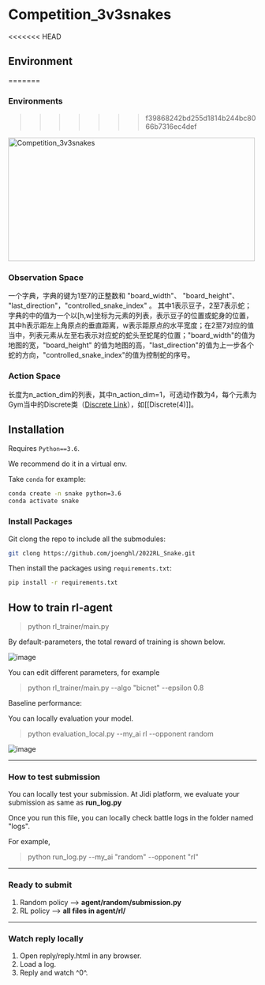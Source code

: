 # Competition_3v3snakes

<<<<<<< HEAD
## Environment
=======
### Environments
>>>>>>> f39868242bd255d1814b244bc8066b7316ec4def

<!-- ![image](https://github.com/jidiai/Competition_3v3snakes/blob/master/assets/snakesdemo.gif) -->
<img src="https://github.com/jidiai/Competition_3v3snakes/blob/master/assets/snakesdemo.gif" alt="Competition_3v3snakes" width="500" height="250" align="middle" />

### Observation Space

一个字典，字典的键为1至7的正整数和 "board_width"、 "board_height"、 "last_direction"，"controlled_snake_index" 。 其中1表示豆子，2至7表示蛇；字典的中的值为一个以[h,w]坐标为元素的列表，表示豆子的位置或蛇身的位置，其中h表示距左上角原点的垂直距离，w表示距原点的水平宽度；在2至7对应的值当中，列表元素从左至右表示对应蛇的蛇头至蛇尾的位置；"board_width"的值为地图的宽，"board_height" 的值为地图的高，"last_direction"的值为上一步各个蛇的方向，"controlled_snake_index"的值为控制蛇的序号。

### Action Space

长度为n_action_dim的列表，其中n_action_dim=1，可选动作数为4，每个元素为Gym当中的Discrete类（[Discrete Link](https://github.com/openai/gym/blob/master/gym/spaces/discrete.py)），如[[Discrete(4)]]。



## Installation

Requires `Python==3.6`.

We recommend do it in a virtual env.

Take `conda` for example:

```sh
conda create -n snake python=3.6
conda activate snake
```

### Install Packages

Git clong the repo to include all the submodules:

```sh
git clong https://github.com/joenghl/2022RL_Snake.git
```

Then install the packages using `requirements.txt`:

```sh
pip install -r requirements.txt
```

## How to train rl-agent

>python rl_trainer/main.py

By default-parameters, the total reward of training is shown below.

![image](https://github.com/jidiai/Competition_3v3snakes/blob/master/assets/training.png)


You can edit different parameters, for example

>python rl_trainer/main.py --algo "bicnet" --epsilon 0.8

Baseline performance:

You can locally evaluation your model.

>python evaluation_local.py --my_ai rl --opponent random

![image](https://github.com/jidiai/Competition_3v3snakes/blob/master/assets/baseline.png)


---

### How to test submission 

You can locally test your submission. At Jidi platform, we evaluate your submission as same as **run_log.py**

Once you run this file, you can locally check battle logs in the folder named "logs".

For example, 

>python run_log.py --my_ai "random" --opponent "rl"

---

### Ready to submit 

1. Random policy --> **agent/random/submission.py**
2. RL policy --> **all files in agent/rl/**

---

### Watch reply locally

1. Open reply/reply.html in any browser.
2. Load a log.
3. Reply and watch ^0^.
